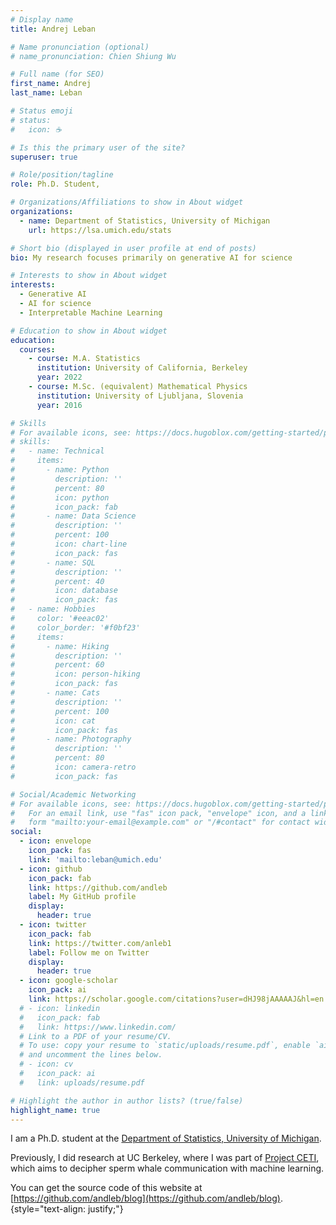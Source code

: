 ```yaml
---
# Display name
title: Andrej Leban

# Name pronunciation (optional)
# name_pronunciation: Chien Shiung Wu

# Full name (for SEO)
first_name: Andrej
last_name: Leban

# Status emoji
# status:
#   icon: ☕️

# Is this the primary user of the site?
superuser: true

# Role/position/tagline
role: Ph.D. Student,

# Organizations/Affiliations to show in About widget
organizations:
  - name: Department of Statistics, University of Michigan
    url: https://lsa.umich.edu/stats

# Short bio (displayed in user profile at end of posts)
bio: My research focuses primarily on generative AI for science

# Interests to show in About widget
interests:
  - Generative AI
  - AI for science
  - Interpretable Machine Learning

# Education to show in About widget
education:
  courses:
    - course: M.A. Statistics
      institution: University of California, Berkeley
      year: 2022
    - course: M.Sc. (equivalent) Mathematical Physics
      institution: University of Ljubljana, Slovenia
      year: 2016

# Skills
# For available icons, see: https://docs.hugoblox.com/getting-started/page-builder/#icons
# skills:
#   - name: Technical
#     items:
#       - name: Python
#         description: ''
#         percent: 80
#         icon: python
#         icon_pack: fab
#       - name: Data Science
#         description: ''
#         percent: 100
#         icon: chart-line
#         icon_pack: fas
#       - name: SQL
#         description: ''
#         percent: 40
#         icon: database
#         icon_pack: fas
#   - name: Hobbies
#     color: '#eeac02'
#     color_border: '#f0bf23'
#     items:
#       - name: Hiking
#         description: ''
#         percent: 60
#         icon: person-hiking
#         icon_pack: fas
#       - name: Cats
#         description: ''
#         percent: 100
#         icon: cat
#         icon_pack: fas
#       - name: Photography
#         description: ''
#         percent: 80
#         icon: camera-retro
#         icon_pack: fas

# Social/Academic Networking
# For available icons, see: https://docs.hugoblox.com/getting-started/page-builder/#icons
#   For an email link, use "fas" icon pack, "envelope" icon, and a link in the
#   form "mailto:your-email@example.com" or "/#contact" for contact widget.
social:
  - icon: envelope
    icon_pack: fas
    link: 'mailto:leban@umich.edu'
  - icon: github
    icon_pack: fab
    link: https://github.com/andleb
    label: My GitHub profile
    display:
      header: true
  - icon: twitter
    icon_pack: fab
    link: https://twitter.com/anleb1
    label: Follow me on Twitter
    display:
      header: true
  - icon: google-scholar
    icon_pack: ai
    link: https://scholar.google.com/citations?user=dHJ98jAAAAAJ&hl=en
  # - icon: linkedin
  #   icon_pack: fab
  #   link: https://www.linkedin.com/
  # Link to a PDF of your resume/CV.
  # To use: copy your resume to `static/uploads/resume.pdf`, enable `ai` icons in `params.yaml`,
  # and uncomment the lines below.
  # - icon: cv
  #   icon_pack: ai
  #   link: uploads/resume.pdf

# Highlight the author in author lists? (true/false)
highlight_name: true
---
```


I am a Ph.D. student at the [Department of Statistics, University of Michigan](https://lsa.umich.edu/stats).
<!-- TODO: Ambuj, Yixin, interests-->

Previously, I did research at UC Berkeley, where I was part of [Project CETI](https://www.projectceti.org/about), which aims to decipher sperm whale communication with machine learning.


You can get the source code of this website at [https://github.com/andleb/blog](https://github.com/andleb/blog).
{style="text-align: justify;"}
